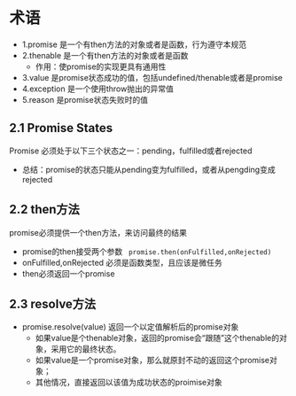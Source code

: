 # 术语
 - 1.promise 是一个有then方法的对象或者是函数，行为遵守本规范
 - 2.thenable 是一个有then方法的对象或者是函数
    - 作用：使promise的实现更具有通用性
 - 3.value 是promise状态成功的值，包括undefined/thenable或者是promise
 - 4.exception 是一个使用throw抛出的异常值
 - 5.reason 是promise状态失败时的值


## 2.1 Promise States
Promise 必须处于以下三个状态之一：pending，fulfilled或者rejected
 - 总结：promise的状态只能从pending变为fulfilled，或者从pengding变成rejected
## 2.2 then方法
promise必须提供一个then方法，来访问最终的结果
 - promise的then接受两个参数
    ` promise.then(onFulfilled,onRejected)`
 - onFulfilled,onRejected 必须是函数类型，且应该是微任务
 - then必须返回一个promise

## 2.3 resolve方法
 - promise.resolve(value) 返回一个以定值解析后的promise对象
   - 如果value是个thenable对象，返回的promise会“跟随”这个thenable的对象，采用它的最终状态。
   - 如果value是一个promise对象，那么就原封不动的返回这个promise对象；
   - 其他情况，直接返回以该值为成功状态的proimise对象
